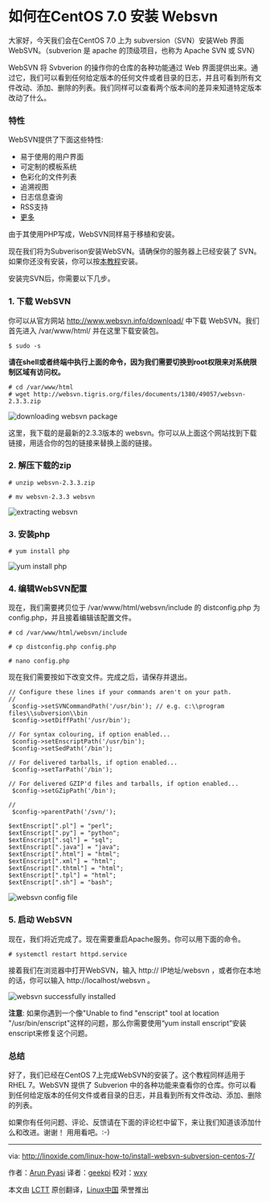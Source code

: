 如何在CentOS 7.0 安装 Websvn
================================================================================
大家好，今天我们会在CentOS 7.0 上为 subversion（SVN）安装Web 界面 WebSVN。（subverion 是 apache 的顶级项目，也称为 Apache SVN 或 SVN）

WebSVN 将 Svbverion 的操作你的仓库的各种功能通过 Web 界面提供出来。通过它，我们可以看到任何给定版本的任何文件或者目录的日志，并且可看到所有文件改动、添加、删除的列表。我们同样可以查看两个版本间的差异来知道特定版本改动了什么。

### 特性 ###

WebSVN提供了下面这些特性:

- 易于使用的用户界面
- 可定制的模板系统
- 色彩化的文件列表
- 追溯视图
- 日志信息查询
- RSS支持
- [更多][1]

由于其使用PHP写成，WebSVN同样易于移植和安装。

现在我们将为Subverison安装WebSVN。请确保你的服务器上已经安装了 SVN。如果你还没有安装，你可以按[本教程][2]安装。

安装完SVN后，你需要以下几步。

### 1. 下载 WebSVN ###

你可以从官方网站 http://www.websvn.info/download/ 中下载 WebSVN。我们首先进入 /var/www/html/ 并在这里下载安装包。

    $ sudo -s

**请在shell或者终端中执行上面的命令，因为我们需要切换到root权限来对系统限制区域有访问权。**

    # cd /var/www/html
    # wget http://websvn.tigris.org/files/documents/1380/49057/websvn-2.3.3.zip

![downloading websvn package](http://blog.linoxide.com/wp-content/uploads/2015/01/downloading-websvn.png)

这里，我下载的是最新的2.3.3版本的 websvn。你可以从上面这个网站找到下载链接，用适合你的包的链接来替换上面的链接。

### 2. 解压下载的zip ###

    # unzip websvn-2.3.3.zip

    # mv websvn-2.3.3 websvn

![extracting websvn](http://blog.linoxide.com/wp-content/uploads/2015/01/extracting-websvn.png)

### 3. 安装php ###

    # yum install php

![yum install php](http://blog.linoxide.com/wp-content/uploads/2015/01/yum-install-php.png)

### 4. 编辑WebSVN配置 ###

现在，我们需要拷贝位于 /var/www/html/websvn/include 的 distconfig.php 为 config.php，并且接着编辑该配置文件。

    # cd /var/www/html/websvn/include

    # cp distconfig.php config.php

    # nano config.php

现在我们需要按如下改变文件。完成之后，请保存并退出。

    // Configure these lines if your commands aren't on your path.
    //
     $config->setSVNCommandPath('/usr/bin'); // e.g. c:\\program files\\subversion\\bin
     $config->setDiffPath('/usr/bin');
    
    // For syntax colouring, if option enabled...
     $config->setEnscriptPath('/usr/bin');
     $config->setSedPath('/bin');
    
    // For delivered tarballs, if option enabled...
     $config->setTarPath('/bin');
    
    // For delivered GZIP'd files and tarballs, if option enabled...
     $config->setGZipPath('/bin');
    
    //
     $config->parentPath('/svn/');
    
    $extEnscript[".pl"] = "perl";
    $extEnscript[".py"] = "python";
    $extEnscript[".sql"] = "sql";
    $extEnscript[".java"] = "java";
    $extEnscript[".html"] = "html";
    $extEnscript[".xml"] = "html";
    $extEnscript[".thtml"] = "html";
    $extEnscript[".tpl"] = "html";
    $extEnscript[".sh"] = "bash";

![websvn config file](http://blog.linoxide.com/wp-content/uploads/2015/01/config-file-websvn.png)

### 5. 启动 WebSVN ###

现在，我们将近完成了。现在需要重启Apache服务。你可以用下面的命令。

    # systemctl restart httpd.service

接着我们在浏览器中打开WebSVN，输入 http:// IP地址/websvn ，或者你在本地的话，你可以输入 http://localhost/websvn 。

![websvn successfully installed](http://blog.linoxide.com/wp-content/uploads/2015/01/websvn-success.png)

**注意**: 如果你遇到一个像"Unable to find "enscript" tool at location "/usr/bin/enscript"这样的问题，那么你需要使用“yum install enscript”安装enscript来修复这个问题。

### 总结 ###

好了，我们已经在CentOS 7上完成WebSVN的安装了。这个教程同样适用于RHEL 7。WebSVN 提供了 Subverion 中的各种功能来查看你的仓库。你可以看到任何给定版本的任何文件或者目录的日志，并且看到所有文件改动、添加、删除的列表。

如果你有任何问题、评论、反馈请在下面的评论栏中留下，来让我们知道该添加什么和改进。谢谢！ 用用看吧。:-)

--------------------------------------------------------------------------------

via: http://linoxide.com/linux-how-to/install-websvn-subversion-centos-7/

作者：[Arun Pyasi][a]
译者：[geekpi](https://github.com/geekpi)
校对：[wxy](https://github.com/wxy)

本文由 [LCTT](https://github.com/LCTT/TranslateProject) 原创翻译，[Linux中国](http://linux.cn/) 荣誉推出

[a]:http://linoxide.com/author/arunp/
[1]:http://www.websvn.info/features/
[2]:http://linoxide.com/linux-how-to/install-apache-svn-subversion-centos-7/
